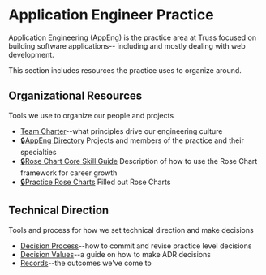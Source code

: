 # Application Engineer Practice

Application Engineering (AppEng) is the practice area at Truss
focused on building software applications--
including and mostly dealing with web development.

This section includes resources
the practice uses to organize around.

## Organizational Resources

Tools we use to organize our people and projects

- [Team Charter](team-charter.md)--what principles drive our engineering culture
- [🔒AppEng Directory](https://docs.google.com/spreadsheets/d/1wzlDUjMsHv8mfam7XaCVjw9F5UTrE7U9pJEQa5dEiAA/edit#gid=0) Projects and members of the practice and their specialties
- [🔒Rose Chart Core Skill Guide](https://docs.google.com/document/d/1pj3y0lJYMWIZCkmd8I64GDOESwgOwh7TOGRLVAEiw6g) Description of how to use the Rose Chart framework for career growth
- [🔒Practice Rose Charts](https://docs.google.com/spreadsheets/d/1eVo3bo6VZafMpLqI6l0lr8VknYbqYvEY3bUGl0vfWMg/edit#gid=0) Filled out Rose Charts

## Technical Direction

Tools and process for how we set technical direction and make decisions

- [Decision Process](decision-process.md)--how to commit and revise practice level decisions
- [Decision Values](decision-values.md)--a guide on how to make ADR decisions
- [Records](./adrs)--the outcomes we've come to
